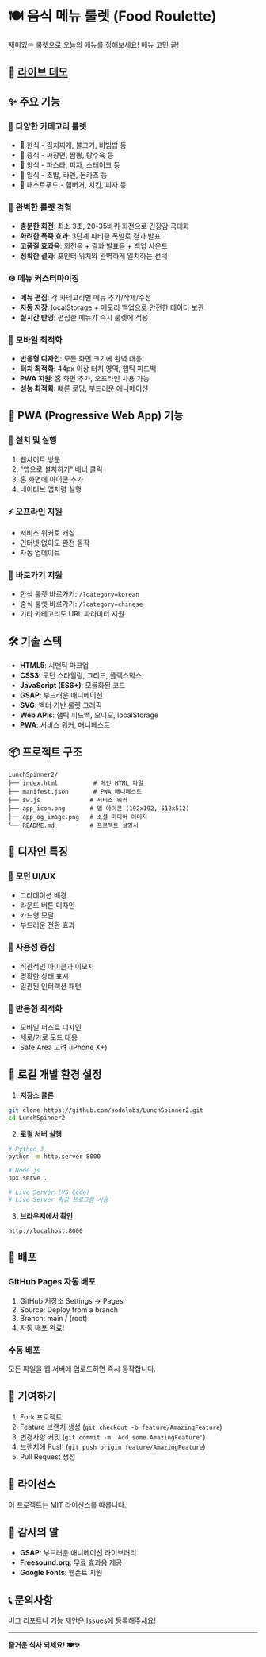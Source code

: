 # 🍽️ 음식 메뉴 룰렛 (Food Roulette)

재미있는 룰렛으로 오늘의 메뉴를 정해보세요! 메뉴 고민 끝!

## 🚀 [라이브 데모](https://sodalabs.github.io/LunchSpinner2/)

## ✨ 주요 기능

### 🎰 **다양한 카테고리 룰렛**
- 🥘 한식 - 김치찌개, 불고기, 비빔밥 등
- 🥡 중식 - 짜장면, 짬뽕, 탕수육 등  
- 🍝 양식 - 파스타, 피자, 스테이크 등
- 🍱 일식 - 초밥, 라멘, 돈카츠 등
- 🍔 패스트푸드 - 햄버거, 치킨, 피자 등

### 🎯 **완벽한 룰렛 경험**
- **충분한 회전**: 최소 3초, 20-35바퀴 회전으로 긴장감 극대화
- **화려한 폭죽 효과**: 3단계 파티클 폭발로 결과 발표
- **고품질 효과음**: 회전음 + 결과 발표음 + 백업 사운드
- **정확한 결과**: 포인터 위치와 완벽하게 일치하는 선택

### ⚙️ **메뉴 커스터마이징**  
- **메뉴 편집**: 각 카테고리별 메뉴 추가/삭제/수정
- **자동 저장**: localStorage + 메모리 백업으로 안전한 데이터 보관
- **실시간 반영**: 편집한 메뉴가 즉시 룰렛에 적용

### 📱 **모바일 최적화**
- **반응형 디자인**: 모든 화면 크기에 완벽 대응
- **터치 최적화**: 44px 이상 터치 영역, 햅틱 피드백
- **PWA 지원**: 홈 화면 추가, 오프라인 사용 가능
- **성능 최적화**: 빠른 로딩, 부드러운 애니메이션

## 📱 PWA (Progressive Web App) 기능

### 🔧 **설치 및 실행**
1. 웹사이트 방문
2. "앱으로 설치하기" 배너 클릭
3. 홈 화면에 아이콘 추가
4. 네이티브 앱처럼 실행

### ⚡ **오프라인 지원**
- 서비스 워커로 캐싱
- 인터넷 없이도 완전 동작
- 자동 업데이트

### 🎯 **바로가기 지원**
- 한식 룰렛 바로가기: `/?category=korean`
- 중식 룰렛 바로가기: `/?category=chinese`
- 기타 카테고리도 URL 파라미터 지원

## 🛠️ 기술 스택

- **HTML5**: 시맨틱 마크업
- **CSS3**: 모던 스타일링, 그리드, 플렉스박스
- **JavaScript (ES6+)**: 모듈화된 코드
- **GSAP**: 부드러운 애니메이션
- **SVG**: 벡터 기반 룰렛 그래픽
- **Web APIs**: 햅틱 피드백, 오디오, localStorage
- **PWA**: 서비스 워커, 매니페스트

## 📦 프로젝트 구조

```
LunchSpinner2/
├── index.html          # 메인 HTML 파일
├── manifest.json       # PWA 매니페스트
├── sw.js              # 서비스 워커
├── app_icon.png       # 앱 아이콘 (192x192, 512x512)
├── app_og_image.png   # 소셜 미디어 이미지
└── README.md          # 프로젝트 설명서
```

## 🎨 디자인 특징

### 🌈 **모던 UI/UX**
- 그라데이션 배경
- 라운드 버튼 디자인
- 카드형 모달
- 부드러운 전환 효과

### 🎯 **사용성 중심**
- 직관적인 아이콘과 이모지
- 명확한 상태 표시
- 일관된 인터랙션 패턴

### 📱 **반응형 최적화**
- 모바일 퍼스트 디자인
- 세로/가로 모드 대응
- Safe Area 고려 (iPhone X+)

## 🔧 로컬 개발 환경 설정

1. **저장소 클론**
```bash
git clone https://github.com/sodalabs/LunchSpinner2.git
cd LunchSpinner2
```

2. **로컬 서버 실행**
```bash
# Python 3
python -m http.server 8000

# Node.js
npx serve .

# Live Server (VS Code)
# Live Server 확장 프로그램 사용
```

3. **브라우저에서 확인**
```
http://localhost:8000
```

## 🚀 배포

### GitHub Pages 자동 배포
1. GitHub 저장소 Settings → Pages
2. Source: Deploy from a branch
3. Branch: main / (root)
4. 자동 배포 완료!

### 수동 배포
모든 파일을 웹 서버에 업로드하면 즉시 동작합니다.

## 🤝 기여하기

1. Fork 프로젝트
2. Feature 브랜치 생성 (`git checkout -b feature/AmazingFeature`)
3. 변경사항 커밋 (`git commit -m 'Add some AmazingFeature'`)
4. 브랜치에 Push (`git push origin feature/AmazingFeature`)
5. Pull Request 생성

## 📄 라이선스

이 프로젝트는 MIT 라이선스를 따릅니다.

## 🙏 감사의 말

- **GSAP**: 부드러운 애니메이션 라이브러리
- **Freesound.org**: 무료 효과음 제공
- **Google Fonts**: 웹폰트 지원

## 📞 문의사항

버그 리포트나 기능 제안은 [Issues](https://github.com/sodalabs/LunchSpinner2/issues)에 등록해주세요!

---

**즐거운 식사 되세요! 🍽️✨**
